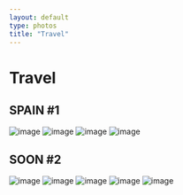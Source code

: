 ```yaml
---
layout: default
type: photos
title: "Travel"
---
```

# Travel

## SPAIN #1
![image](https://dub01pap003files.storage.live.com/y4mSJ-maYhj3tOjnPYLsGi9NufNQPZv16ZrcdaCrAneXz4AnKpNRh_erd_1iFEc-DWRzKDgCvL_Zvff0AeajkfvD3tEVBzgnWgmzDeJxzVNHxi5WOELSccHMZT7UvU4Xo4VAE-7mlABKSb0S83GhegYGP1A48bg2hoCMAJJ4z6sj3K_cuyzsULtsUp99qQL26sz?width=1024&height=684&cropmode=none)
![image](https://dub01pap003files.storage.live.com/y4mbfL56xQe7FEwdCOG0dzFVkN5bkBtKKzWe9z9iS-brap_9kSzwqt_VaX3XP4V5CI-vimYu-kcI8l2puSL-i4SZJKlj_EM5MVKNY8azu2PUjK_nsFIK0E6WsFO1fQPuDj7YrZf0DqCYY2cP8z-W1SrLAqUdTjFQ6QkICWn-l1fWLbM1p_E3uKxtfVVqOrbO94_?width=660&height=441&cropmode=none)
![image](https://dub01pap003files.storage.live.com/y4mp4kQ0RwxXZjFVAqQ7Ld2CBhIGpq4AFh_4gUZPL2wEM-d7KBs5qCpquuTaZlwjrrD2j0c9VAmcwJaTqf3aY9HOpXlr96zb_AVRqYB8pW_eqgFujMrC6NGLZA0aI2YeR5yRN0MpZho06JyseiSCDkFHbmOCWBlVObyr6OpsRjv50kUkdTmwToRXoetgrprxNqd?width=660&height=441&cropmode=none)
![image](https://dub01pap003files.storage.live.com/y4myIJXaydGMXrg6fc8diG88Gdf6RlU8VBgoivuIsG5ed3JZ8JMR5boSh-gWqwdvGhso2Wu6zH-pN42Ljm4ZsFUQ9LdS-5RoCVpOFqOffq2Zs5qwVO1qaAdUeVm3qfAuzKqhw_ZfJblhhCEy9wEpXQTOfgGkCjyqJjzxVxxg28J0CfnJlR_zJl204qlkGMIu_s7?width=660&height=441&cropmode=none)


## SOON #2
![image]()
![image]()
![image]()
![image]()
![image]()

